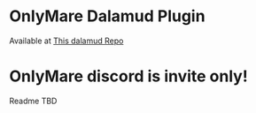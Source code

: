 # OnlyMare Dalamud Plugin

Available at [This dalamud Repo](https://raw.githubusercontent.com/yokidevcat/OnlyMare/refs/heads/main/plogonmaster.json)

# OnlyMare discord is invite only!

Readme TBD
